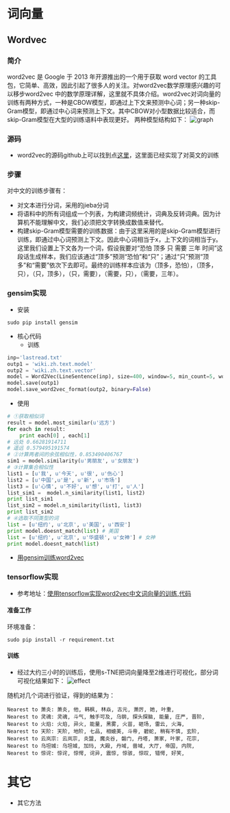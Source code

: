 
# 词向量

## Wordvec

### 简介
word2vec 是 Google 于 2013 年开源推出的一个用于获取 word vector 的工具包，它简单、高效，因此引起了很多人的关注。对word2vec数学原理感兴趣的可以移步word2vec 中的数学原理详解，这里就不具体介绍。word2vec对词向量的训练有两种方式，一种是CBOW模型，即通过上下文来预测中心词；另一种skip-Gram模型，即通过中心词来预测上下文。其中CBOW对小型数据比较适合，而skip-Gram模型在大型的训练语料中表现更好。
两种模型结构如下：
![graph](https://pic3.zhimg.com/80/v2-ec1758da5fe00e7bb6d5f73524f19d4c_hd.jpg)

### 源码
- word2vec的源码github上可以找到点[这里](https://github.com/tensorflow/tensorflow/blob/r0.12/tensorflow/examples/tutorials/word2vec/word2vec_basic.py)，这里面已经实现了对英文的训练

### 步骤
对中文的训练步骤有：
- 对文本进行分词，采用的jieba分词
- 将语料中的所有词组成一个列表，为构建词频统计，词典及反转词典。因为计算机不能理解中文，我们必须把文字转换成数值来替代。
- 构建skip-Gram模型需要的训练数据：由于这里采用的是skip-Gram模型进行训练，即通过中心词预测上下文。因此中心词相当于x，上下文的词相当于y。这里我们设置上下文各为一个词，假设我要对“恐怕 顶多 只 需要 三年 时间”这段话生成样本，我们应该通过“顶多”预测“恐怕”和“只”；通过“只”预测“顶多”和“需要”依次下去即可。最终的训练样本应该为（顶多，恐怕），（顶多，只），（只，顶多），（只，需要），（需要，只），（需要，三年）。

### gensim实现
- 安装
```shell
sudo pip install gensim
```
- 核心代码
   - 训练
```python
inp='lastread.txt'
outp1 = 'wiki.zh.text.model'
outp2 = 'wiki.zh.text.vector'
model = Word2Vec(LineSentence(inp), size=400, window=5, min_count=5, workers=4)
model.save(outp1)
model.save_word2vec_format(outp2, binary=False)
```
   - 使用
   ```python
   # ①获取相似词
   result = model.most_similar(u'远方')
   for each in result:
       print each[0] , each[1]
   # 远处 0.66281914711
   # 遥远 0.579495191574
   # ②计算两者间的余弦相似性，0.853490406767
   sim1 = model.similarity(u'男朋友', u'女朋友')
   # ③计算集合相似性
   list1 = [u'我', u'今天', u'很', u'伤心']
   list2 = [u'中国',u'是', u'新', u'市场']
   list3 = [u'心情', u'不好', u'想', u'打', u'人']
   list_sim1 =  model.n_similarity(list1, list2)
   print list_sim1
   list_sim2 = model.n_similarity(list1, list3)
   print list_sim2
   # ④选取不同类型的词
   list = [u'纽约', u'北京', u'美国', u'西安']
print model.doesnt_match(list) # 美国
list = [u'纽约', u'北京', u'华盛顿', u'女神'] # 女神
print model.doesnt_match(list)
   ```
- [用gensim训练word2vec](https://zhuanlan.zhihu.com/p/29200034)

### tensorflow实现
- 参考地址：[使用tensorflow实现word2vec中文词向量的训练](https://zhuanlan.zhihu.com/p/28979653),[代码](https://github.com/Deermini/word2vec-tensorflow)
#### 准备工作
环境准备：
```shell
sudo pip install -r requirement.txt 
```
#### 训练
- 经过大约三小时的训练后，使用s-TNE把词向量降至2维进行可视化，部分词可视化结果如下：
![effect](https://pic3.zhimg.com/80/v2-091fc27bb5a5bbd942da4b702d580199_hd.jpg)

随机对几个词进行验证，得到的结果为：

```
Nearest to 萧炎: 萧炎, 他, 韩枫, 林焱, 古元, 萧厉, 她, 叶重,
Nearest to 灵魂: 灵魂, 斗气, 触手可及, 乌钢, 探头探脑, 能量, 庄严, 晋阶,
Nearest to 火焰: 火焰, 异火, 能量, 黑雾, 火苗, 砸场, 雷云, 火海,
Nearest to 天阶: 天阶, 地阶, 七品, 相媲美, 斗帝, 碧蛇, 稍有不慎, 玄阶,
Nearest to 云岚宗: 云岚宗, 炎盟, 魔炎谷, 磐门, 丹塔, 萧家, 叶家, 花宗,
Nearest to 乌坦城: 乌坦城, 加玛, 大殿, 丹域, 兽域, 大厅, 帝国, 内院,
Nearest to 惊诧: 惊诧, 惊愕, 诧异, 震惊, 惊骇, 惊叹, 错愕, 好笑,
```


# 其它
- 其它方法

